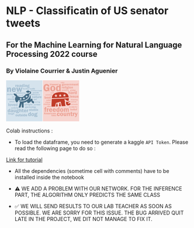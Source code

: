 # NLP - Classificatin of US senator tweets

##  For the Machine Learning for Natural Language Processing 2022 course 

### By Violaine Courrier & Justin Aguenier



<img src="demo_rep.webp" alt="drawing" width="200"/>


Colab instructions : 

- To load the dataframe, you need to generate a kaggle ```API Token```. Please read the following page to do so : 

[Link for tutorial](https://www.analyticsvidhya.com/blog/2021/06/how-to-load-kaggle-datasets-directly-into-google-colab/)

- All the dependencies (sometime cell with comments) have to be installed inside the notebook

- ⚠️ WE ADD A PROBLEM WITH OUR NETWORK. FOR THE INFERENCE PART, THE ALGORITHM ONLY PREDICTS THE SAME CLASS

- ✅ WE WILL SEND RESULTS TO OUR LAB TEACHER AS SOON AS POSSIBLE. WE ARE SORRY FOR THIS ISSUE. THE BUG ARRIVED QUIT LATE IN THE PROJECT, WE DIT NOT MANAGE TO FIX IT. 



